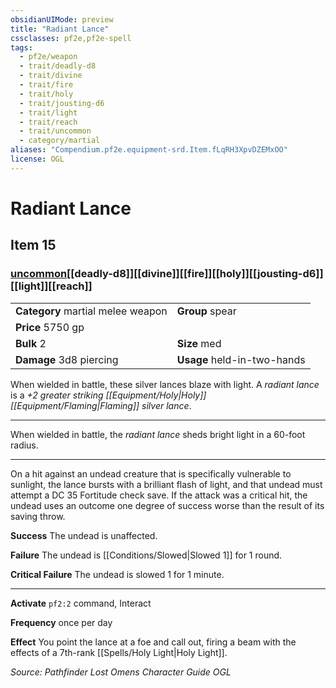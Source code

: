 ```yaml
---
obsidianUIMode: preview
title: "Radiant Lance"
cssclasses: pf2e,pf2e-spell
tags:
  - pf2e/weapon
  - trait/deadly-d8
  - trait/divine
  - trait/fire
  - trait/holy
  - trait/jousting-d6
  - trait/light
  - trait/reach
  - trait/uncommon
  - category/martial
aliases: "Compendium.pf2e.equipment-srd.Item.fLqRH3XpvDZEMxOO"
license: OGL
---
```

# Radiant Lance
## Item 15
### [uncommon](uncommon "Uncommon Rarity Trait")[[deadly-d8]][[divine]][[fire]][[holy]][[jousting-d6]][[light]][[reach]]

|  |  |
| -- | -- |
| **Category** martial melee weapon | **Group** spear |
| **Price** 5750 gp |  |
| **Bulk** 2 | **Size** med |
| **Damage** 3d8 piercing  | **Usage** held-in-two-hands |



When wielded in battle, these silver lances blaze with light. A _radiant lance_ is a _+2 greater striking [[Equipment/Holy|Holy]] [[Equipment/Flaming|Flaming]] silver lance_.

* * *

When wielded in battle, the _radiant lance_ sheds bright light in a 60-foot radius.

* * *

On a hit against an undead creature that is specifically vulnerable to sunlight, the lance bursts with a brilliant flash of light, and that undead must attempt a DC 35 Fortitude check save. If the attack was a critical hit, the undead uses an outcome one degree of success worse than the result of its saving throw.

**Success** The undead is unaffected.

**Failure** The undead is [[Conditions/Slowed|Slowed 1]] for 1 round.

**Critical Failure** The undead is slowed 1 for 1 minute.

* * *

**Activate** `pf2:2` command, Interact

**Frequency** once per day

**Effect** You point the lance at a foe and call out, firing a beam with the effects of a 7th-rank [[Spells/Holy Light|Holy Light]].

*Source: Pathfinder Lost Omens Character Guide*
*OGL*